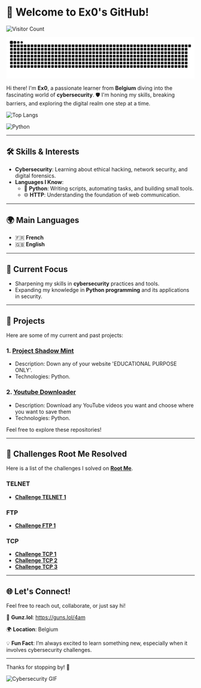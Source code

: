 # 👋 Welcome to Ex0's GitHub! 

![Visitor Count](https://profile-counter.glitch.me/Eex00/count.svg)

![Snake animation](https://raw.githubusercontent.com/Eex00/Eex00/refs/heads/output/snake.svg)

Hi there! I'm **Ex0**, a passionate learner from **Belgium** diving into the fascinating world of **cybersecurity**. 🛡️ I'm honing my skills, breaking barriers, and exploring the digital realm one step at a time.

![Top Langs](https://github-readme-stats.vercel.app/api/top-langs/?username=Eex00)

![Python](https://img.shields.io/badge/-Python-blue?style=flat&logo=python)

---

## 🛠️ Skills & Interests

- **Cybersecurity**: Learning about ethical hacking, network security, and digital forensics.
- **Languages I Know**:
  - 🐍 **Python**: Writing scripts, automating tasks, and building small tools.
  - 🌐 **HTTP**: Understanding the foundation of web communication.

---

## 🌍 Main Languages

- 🇫🇷 **French**
- 🇬🇧 **English**

---

## 🌟 Current Focus

- Sharpening my skills in **cybersecurity** practices and tools.
- Expanding my knowledge in **Python programming** and its applications in security.

---

## 💼 Projects

Here are some of my current and past projects:

### 1. **[Project Shadow Mint](https://github.com/Eex00/Project-shadow-mint)** 
- Description: Down any of your website 'EDUCATIONAL PURPOSE ONLY'.
- Technologies: Python.

### 2. **[Youtube Downloader](https://github.com/Eex00/youtube-downloader)**
- Description: Download any YouTube videos you want and choose where you want to save them
- Technologies: Python.

Feel free to explore these repositories!

---

## 🔐 Challenges Root Me Resolved

Here is a list of the challenges I solved on [**Root Me**](https://www.root-me.org/).

### TELNET
- **[Challenge TELNET 1](https://www.root-me.org/fr/Challenges/Reseau/TELNET-authentification)**

### FTP
- **[Challenge FTP 1](https://www.root-me.org/fr/Challenges/Reseau/FTP-Authentification)**

### TCP
- **[Challenge TCP 1](https://www.root-me.org/fr/Challenges/Programmation/TCP-Retour-au-college)**
- **[Challenge TCP 2](https://www.root-me.org/fr/Challenges/Programmation/TCP-Chaine-encodee)**
- **[Challenge TCP 3](https://www.root-me.org/fr/Challenges/Programmation/TCP-La-roue-romaine)**

---

## 🌐 Let's Connect!

Feel free to reach out, collaborate, or just say hi!

👀 **Gunz.lol**: https://guns.lol/4am

🌍 **Location**: Belgium  

💡 **Fun Fact**: I’m always excited to learn something new, especially when it involves cybersecurity challenges.

---

Thanks for stopping by! 🌟

![Cybersecurity GIF](https://i.pinimg.com/originals/e7/55/bc/e755bc37531461dbdb6c76d167da6b28.gif)
